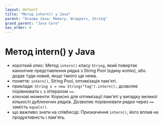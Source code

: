 ```yaml
---
layout: default
title: "Метод intern() у Java"
parent: "Основи Java: Memory, Wrappers, String"
grand_parent: "Java Core"
nav_order: 8
---
```


# Метод intern() у Java

*   короткий опис: Метод `intern()` класу `String`, який повертає канонічне представлення рядка з String Pool (єдину копію), або додає туди новий, якщо такого ще нема.
*   поняття: `intern()`, String Pool, оптимізація пам'яті.
*   приклади: `String s = new String("tag").intern();` дозволяє порівнювати `s` з літералом `==`.
*   ключові моменти: Корисно для оптимізації пам'яті у випадку великої кількості дублюючих рядків. Дозволяє порівнювати рядки через `==` замість `equals()`.
*   що важливо знати на співбесіді: Призначення `intern()`, його вплив на продуктивність і пам'ять.
